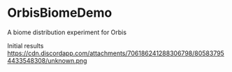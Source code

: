 # OrbisBiomeDemo
A biome distribution experiment for Orbis


Initial results
https://cdn.discordapp.com/attachments/706186241288306798/805837954433548308/unknown.png
